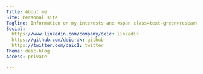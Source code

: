 ```yaml
---
Title: About me
Site: Personal site
Tagline: Information on my interests and <span class=text-green>research</span> activities
Social:
  https://www.linkedin.com/company/deic: linkedin
  https://github.com/deic-dk: github
  https://twitter.com/deic1: twitter
Theme: deic-blog
Access: private

---
```

